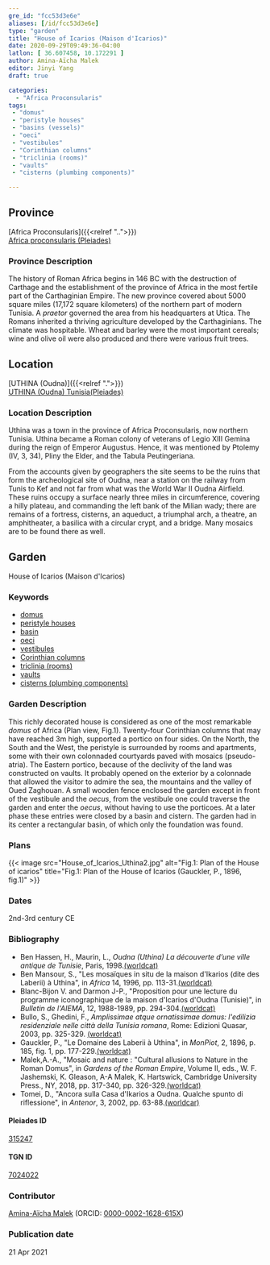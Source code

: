 ```yaml
---
gre_id: "fcc53d3e6e"
aliases: [/id/fcc53d3e6e]
type: "garden"
title: "House of Icarios (Maison d'Icarios)"
date: 2020-09-29T09:49:36-04:00
latlon: [ 36.607458, 10.172291 ]
author: Amina-Aïcha Malek
editor: Jinyi Yang
draft: true

categories:
  - "Africa Proconsularis"
tags:
 - "domus"
 - "peristyle houses"
 - "basins (vessels)"
 - "oeci"
 - "vestibules"
 - "Corinthian columns"
 - "triclinia (rooms)"
 - "vaults"
 - "cisterns (plumbing components)"

---
```


## Province
[Africa Proconsularis]({{<relref "..">}}) \
[Africa proconsularis (Pleiades)](https://pleiades.stoa.org/places/991341)

### Province Description
The history of Roman Africa begins in 146 BC with the destruction of Carthage and the establishment of the province of Africa in the most fertile part of the Carthaginian Empire.  The new province covered about 5000 square miles (17,172 square kilometers) of the northern part of modern Tunisia.  A *praetor* governed the area from his headquarters at Utica.  The Romans inherited a thriving agriculture developed by the Carthaginians.  The climate was hospitable.  Wheat and barley were the most important cereals; wine and olive oil were also produced and there were various fruit trees.
<!-- DESCRIPTION -->


## Location
[UTHINA (Oudna)]({{<relref ".">}}) \
[UTHINA (Oudna) Tunisia(Pleiades)](https://pleiades.stoa.org/places/315247)

### Location Description
Uthina was a town in the province of Africa Proconsularis, now northern Tunisia. Uthina became a Roman colony of veterans of Legio XIII Gemina during the reign of Emperor Augustus. Hence, it was mentioned by Ptolemy (IV, 3, 34), Pliny the Elder, and the Tabula Peutingeriana.

From the accounts given by geographers the site seems to be the ruins that form the archeological site of Oudna, near a station on the railway from Tunis to Kef and not far from what was the World War II Oudna Airfield. These ruins occupy a surface nearly three miles in circumference, covering a hilly plateau, and commanding the left bank of the Milian wady; there are remains of a fortress, cisterns, an aqueduct, a triumphal arch, a theatre, an amphitheater, a basilica with a circular crypt, and a bridge. Many mosaics are to be found there as well.

<!--## Sublocation-->

<!--
[AREA WITHIN LOCATION, LIKE “PALATINE HILL”](GEOREFERENCE LINK)
A sublocation is any area larger than an individual garden, but located within a location. I would always try to include a link to a controlled vocabulary here if possible. This ID may well be different from the Garden ID, e.g., Pompeii versus a Garden in one of the houses which has its own Pleiades ID.
-->

<!--### Sublocation Description-->

<!-- DESCRIPTION -->

## Garden
House of Icarios (Maison d'Icarios)

### Keywords

- [domus](http://vocab.getty.edu/page/aat/300005506)
- [peristyle houses](http://vocab.getty.edu/page/aat/300005452)
- [basin](#)
- [oeci](http://vocab.getty.edu/page/aat/300080791)
- [vestibules](http://vocab.getty.edu/page/aat/300083076)
- [Corinthian columns](http://vocab.getty.edu/page/aat/300299596)
- [triclinia (rooms)](http://vocab.getty.edu/page/aat/300004359)
- [vaults](http://vocab.getty.edu/page/aat/300001370)
- [cisterns (plumbing components)](http://vocab.getty.edu/page/aat/300052558)

### Garden Description

This richly decorated house is considered as one of the most remarkable *domus* of Africa (Plan view, Fig.1). Twenty-four Corinthian columns that may have reached 3m high, supported a portico on four sides. On the North, the South and the West, the peristyle is surrounded by rooms and apartments, some with their own colonnaded courtyards paved with mosaics (pseudo-atria). The Eastern portico, because of the declivity of the land was constructed on vaults. It probably opened on the exterior by a colonnade that allowed the visitor to admire the sea, the mountains and the valley of Oued Zaghouan. A small wooden fence enclosed the garden except in front of the vestibule and the *oecus*, from the vestibule one could traverse the garden and enter the *oecus*, without having to use the porticoes. At a later phase these entries were closed by a basin and cistern. The garden had in its center a rectangular basin, of which only the foundation was found.




<!--### Maps-->


### Plans
{{< image src="House_of_Icarios_Uthina2.jpg" alt="Fig.1: Plan of the House of icarios" title="Fig.1: Plan of the House of Icarios (Gauckler, P., 1896, fig.1)" >}}


<!--### Images-->


### Dates

2nd-3rd century CE

### Bibliography


* Ben Hassen, H., Maurin, L., *Oudna (Uthina) La découverte d’une ville antique de Tunisie*, Paris, 1998.[(worldcat)](http://www.worldcat.org/oclc/492084212)
* Ben Mansour, S., "Les mosaïques in situ de la maison d'Ikarios (dite des Laberii) à Uthina", in *Africa* 14, 1996, pp. 113-31.[(worldcat)](http://www.worldcat.org/oclc/949260343)
* Blanc-Bijon V. and Darmon J-P.,  "Proposition pour une lecture du programme iconographique de la maison d'Icarios d'Oudna (Tunisie)", in *Bulletin de l'AIEMA*, 12, 1988-1989, pp. 294-304.[(worldcat)](http://www.worldcat.org/oclc/906497618)
* Bullo, S., Ghedini, F., *Amplissimae atque ornatissimae domus: l'edilizia residenziale nelle città della Tunisia romana*, Rome: Edizioni Quasar, 2003, pp. 325-329. [(worldcat)](http://www.worldcat.org/oclc/989088620)
* Gauckler, P., "Le Domaine des Laberii à Uthina", in *MonPiot*, 2, 1896, p. 185, fig. 1, pp. 177-229.[(worldcat)](http://www.worldcat.org/oclc/888258356)
* Malek,A.-A., "Mosaic and nature : "Cultural allusions to Nature in the Roman Domus", in *Gardens of the Roman Empire*, Volume II, eds., W. F. Jashemski, K. Gleason, A-A Malek, K. Hartswick, Cambridge University Press., NY, 2018, pp. 317-340, pp. 326-329.[(worldcat)](http://www.worldcat.org/oclc/1021392532)
* Tomei, D., "Ancora sulla Casa d'Ikarios a Oudna. Qualche spunto di riflessione",  in *Antenor*, 3, 2002, pp. 63-88.[(worldcar)](http://www.worldcat.org/oclc/648821552)

#### Pleiades ID

[315247](https://pleiades.stoa.org/places/315247)

#### TGN ID

[7024022](http://vocab.getty.edu/page/tgn/7024022)

### Contributor

[Amina-Aïcha Malek](http://worldcat.org/identities/lccn-n2012075871/) (ORCID: [0000-0002-1628-615X](https://orcid.org/0000-0002-1628-615X))

### Publication date


21 Apr 2021
